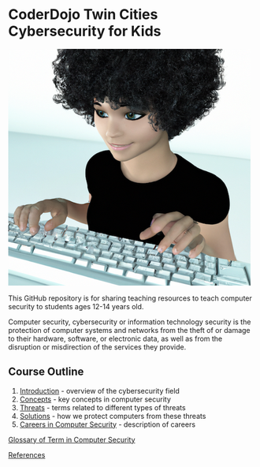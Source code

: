 # CoderDojo Twin Cities Cybersecurity for Kids

![Girl at the Keyboard](img/girl-at-the-keyboard.png)

This GitHub repository is for sharing teaching resources to teach computer security to students ages 12-14 years old.

Computer security, cybersecurity or information technology security is the protection of computer systems and networks from the theft of or damage to their hardware, software, or electronic data, as well as from the disruption or misdirection of the services they provide.

## Course Outline

1. [Introduction](00-intro.md) - overview of the cybersecurity field
2. [Concepts](02-concepts.md) - key concepts in computer security
3. [Threats](03-threats.md) - terms related to different types of threats
4. [Solutions](04-solutions.md) - how we protect computers from these threats
5. [Careers in Computer Security](05-careers.md) - description of careers

[Glossary of Term in Computer Security](glossary.md)

[References](references.md)



